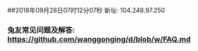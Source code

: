 ##2018年09月28日07时12分07秒 新址: 104.248.97.250
### 兔友常见问题及解答: https://github.com/wanggonging/d/blob/w/FAQ.md
